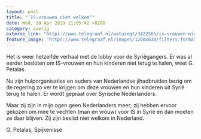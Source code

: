 ```yaml
---
layout: post
title: "’IS-vrouwen niet welkom’"
date: Wed, 10 Apr 2019 11:05:42 +0200
category: overig
externe_link: "https://www.telegraaf.nl/watuzegt/3422565/is-vrouwen-niet-welkom"
feature_image: "https://www.telegraaf.nl/images/1200x630/filters:format(jpeg):quality(80)/cdn-kiosk-api.telegraaf.nl/01bec80c-5b98-11e9-b172-02d1dbdc35d1.jpg"
---
```


<p class="intro">Het is weer hetzelfde verhaal met de lobby voor de Syriëgangers. Er was al eerder besloten om IS-vrouwen en hun kinderen niet terug te halen, weet G. Petalas.</p> <p>Nu zijn hulporganisaties en ouders van Nederlandse jihadbruiden bezig om de regering zo ver te krijgen om deze vrouwen en hun kinderen uit Syrië terug te halen. Er wordt gepraat over Syrische Nederlanders.</p><p>Maar zij zijn in mijn ogen geen Nederlanders meer; zij hebben ervoor gekozen om mee te vechten (man en vrouw) voor IS in Syrië en dan moeten ze daar blijven. Zij zijn beslist niet welkom in Nederland.</p><p>G. Petalas, Spijkenisse</p>
